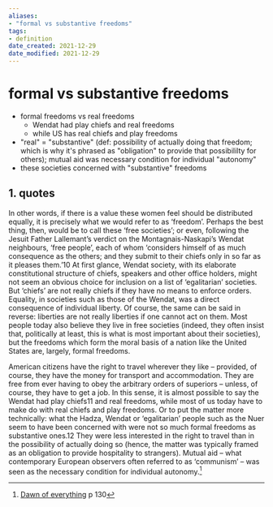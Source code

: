 ```yaml
---
aliases: 
- "formal vs substantive freedoms"
tags: 
- definition
date_created: 2021-12-29
date_modified: 2021-12-29
---
```


# formal vs substantive freedoms

- formal freedoms vs real freedoms
	- Wendat had play chiefs and real freedoms
	- while US has real chiefs and play freedoms
- "real" = "substantive" (def: possibility of actually doing that freedom; which is why it's phrased as "obligation" to provide that possibililty for others); mutual aid was necessary condition for individual "autonomy"
- these societies concerned with "substantive" freedoms

## 1. quotes

In other words, if there is a value these women feel should be distributed equally, it is precisely what we would refer to as ‘freedom’. Perhaps the best thing, then, would be to call these ‘free societies’; or even, following the Jesuit Father Lallemant’s verdict on the Montagnais-Naskapi’s Wendat neighbours, ‘free people’, each of whom ‘considers himself of as much consequence as the others; and they submit to their chiefs only in so far as it pleases them.’10 At first glance, Wendat society, with its elaborate constitutional structure of chiefs, speakers and other office holders, might not seem an obvious choice for inclusion on a list of ‘egalitarian’ societies. But ‘chiefs’ are not really chiefs if they have no means to enforce orders. Equality, in societies such as those of the Wendat, was a direct consequence of individual liberty. Of course, the same can be said in reverse: liberties are not really liberties if one cannot act on them. Most people today also believe they live in free societies (indeed, they often insist that, politically at least, this is what is most important about their societies), but the freedoms which form the moral basis of a nation like the United States are, largely, formal freedoms.

American citizens have the right to travel wherever they like – provided, of course, they have the money for transport and accommodation. They are free from ever having to obey the arbitrary orders of superiors – unless, of course, they have to get a job. In this sense, it is almost possible to say the Wendat had play chiefs11 and real freedoms, while most of us today have to make do with real chiefs and play freedoms. Or to put the matter more technically: what the Hadza, Wendat or ‘egalitarian’ people such as the Nuer seem to have been concerned with were not so much formal freedoms as substantive ones.12 They were less interested in the right to travel than in the possibility of actually doing so (hence, the matter was typically framed as an obligation to provide hospitality to strangers). Mutual aid – what contemporary European observers often referred to as ‘communism’ – was seen as the necessary condition for individual autonomy.[^1]

[^1]: [Dawn of everything](dawn_of_everything_graeber_wengrow.md) p 130